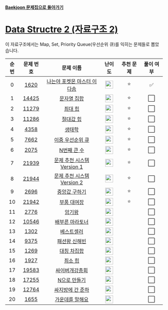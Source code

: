 **[Baekjoon 문제집으로 돌아가기](../readme.md)**

# [Data Structre 2 (자료구조 2)](https://www.acmicpc.net/workbook/view/6780)

이 자료구조에서는 Map, Set, Priority Queue(우선순위 큐)를 익히는 문제들로 뽑았습니다.

| 순번 |                   문제 번호                    |                           문제 이름                           |                                난이도                                 | 추천 문제 | 풀이 여부 |
| :--: | :--------------------------------------------: | :-----------------------------------------------------------: | :-------------------------------------------------------------------: | :-------: | :-------: |
|  0   |  [1620](https://www.acmicpc.net/problem/1620)  | [나는야 포켓몬 마스터 이다솜](나는야_포켓몬_마스터_이다솜.md) | <img height="25px" src="https://static.solved.ac/tier_small/7.svg"/>  |    ⭐     |    ✅     |
|  1   | [14425](https://www.acmicpc.net/problem/14425) |                 [문자열 집합](문자열_집합.md)                 | <img height="25px"  src="https://static.solved.ac/tier_small/8.svg"/> |    ⭐     |    ⬜️    |
|  2   | [11279](https://www.acmicpc.net/problem/11279) |                     [최대 힙](최대_힙.md)                     | <img height="25px" src="https://static.solved.ac/tier_small/9.svg"/>  |    ⭐     |    ⬜️    |
|  3   | [11286](https://www.acmicpc.net/problem/11286) |                   [절대값 힙](절대값_힙.md)                   | <img height="25px" src="https://static.solved.ac/tier_small/10.svg"/> |    ⭐     |    ⬜️    |
|  4   |  [4358](https://www.acmicpc.net/problem/4358)  |                      [생태학](생태학.md)                      | <img height="25px" src="https://static.solved.ac/tier_small/10.svg"/> |    ⭐     |    ⬜️    |
|  5   |  [7662](https://www.acmicpc.net/problem/7662)  |            [이중 우선순위 큐](이중_우선순위_큐.md)            | <img height="25px" src="https://static.solved.ac/tier_small/11.svg"/> |    ⭐     |    ⬜️    |
|  6   |  [2075](https://www.acmicpc.net/problem/2075)  |                 [N번째 큰 수](N번째_큰_수.md)                 | <img height="25px" src="https://static.solved.ac/tier_small/11.svg"/> |    ⭐     |    ⬜️    |
|  7   | [21939](https://www.acmicpc.net/problem/21939) |  [문제 추천 시스템 Version 1](문제_추천_시스템_Version_1.md)  | <img height="25px" src="https://static.solved.ac/tier_small/12.svg"/> |    ⭐     |    ⬜️    |
|  8   | [21944](https://www.acmicpc.net/problem/21944) |  [문제 추천 시스템 Version 2](문제_추천_시스템_Version_2.md)  | <img height="25px" src="https://static.solved.ac/tier_small/13.svg"/> |    ⭐     |    ⬜️    |
|  9   |  [2696](https://www.acmicpc.net/problem/2696)  |               [중앙값 구하기](중앙값_구하기.md)               | <img height="25px" src="https://static.solved.ac/tier_small/14.svg"/> |    ⭐     |    ⬜️    |
|  10  | [21942](https://www.acmicpc.net/problem/21942) |                 [부품 대여장](부품_대여장.md)                 | <img height="25px" src="https://static.solved.ac/tier_small/14.svg"/> |    ⭐     |    ⬜️    |
|  11  |  [2776](https://www.acmicpc.net/problem/2776)  |                      [암기왕](암기왕.md)                      | <img height="25px" src="https://static.solved.ac/tier_small/7.svg"/>  |           |    ⬜️    |
|  12  | [10546](https://www.acmicpc.net/problem/10546) |             [배부른 마라토너](배부른_마라토너.md)             | <img height="25px" src="https://static.solved.ac/tier_small/7.svg"/>  |           |    ⬜️    |
|  13  |  [1302](https://www.acmicpc.net/problem/1302)  |                  [베스트셀러](베스트셀러.md)                  | <img height="25px" src="https://static.solved.ac/tier_small/7.svg"/>  |           |    ⬜️    |
|  14  |  [9375](https://www.acmicpc.net/problem/9375)  |               [패션왕 신해빈](패션왕_신해빈.md)               | <img height="25px" src="https://static.solved.ac/tier_small/8.svg"/>  |           |    ⬜️    |
|  15  |  [1269](https://www.acmicpc.net/problem/1269)  |                 [대칭 차집합](대칭_차집합.md)                 | <img height="25px" src="https://static.solved.ac/tier_small/8.svg"/>  |           |    ⬜️    |
|  16  |  [1927](https://www.acmicpc.net/problem/1927)  |                     [최소 힙](최소_힙.md)                     | <img height="25px" src="https://static.solved.ac/tier_small/10.svg"/> |           |    ⬜️    |
|  17  | [19583](https://www.acmicpc.net/problem/19583) |              [싸이버개강총회](싸이버개강총회.md)              | <img height="25px" src="https://static.solved.ac/tier_small/10.svg"/> |           |    ⬜️    |
|  18  | [17255](https://www.acmicpc.net/problem/17255) |                [N으로 만들기](N으로_만들기.md)                | <img height="25px" src="https://static.solved.ac/tier_small/12.svg"/> |           |    ⬜️    |
|  19  | [12764](https://www.acmicpc.net/problem/12764) |            [싸지방에 간 준하](싸지방에_간_준하.md)            | <img height="25px" src="https://static.solved.ac/tier_small/13.svg"/> |           |    ⬜️    |
|  20  |  [1655](https://www.acmicpc.net/problem/1655)  |             [가운데를 말해요](가운데를_말해요.md)             | <img height="25px" src="https://static.solved.ac/tier_small/14.svg"/> |           |    ⬜️    |
